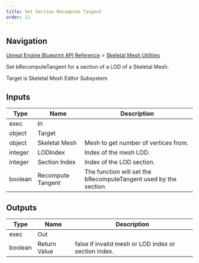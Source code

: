 ```yaml
---
title: Set Section Recompute Tangent
order: 11
---
```

## Navigation

[Unreal Engine Blueprint API Reference](https://dev.epicgames.com/documentation/en-us/unreal-engine/BlueprintAPI) > [Skeletal Mesh Utilities](https://dev.epicgames.com/documentation/en-us/unreal-engine/BlueprintAPI/SkeletalMeshUtilities)

Set bRecomputeTangent for a section of a LOD of a Skeletal Mesh.

Target is Skeletal Mesh Editor Subsystem

## Inputs

| Type | Name | Description |
| --- | --- | --- |
| exec | In |  |
| object | Target |  |
| object | Skeletal Mesh | Mesh to get number of vertices from. |
| integer | LODIndex | Index of the mesh LOD. |
| integer | Section Index | Index of the LOD section. |
| boolean | Recompute Tangent | The function will set the bRecomputeTangent used by the section |

## Outputs

| Type | Name | Description |
| --- | --- | --- |
| exec | Out |  |
| boolean | Return Value | false if invalid mesh or LOD index or section index. |
